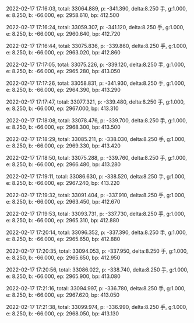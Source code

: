 2022-02-17 17:16:03, total: 33064.889, p: -341.390, delta:8.250 手, g:1.000, e: 8.250, b: -66.000, ep: 2958.610, bp: 412.500

2022-02-17 17:16:24, total: 33059.307, p: -341.120, delta:8.250 手, g:1.000, e: 8.250, b: -66.000, ep: 2960.640, bp: 412.720

2022-02-17 17:16:44, total: 33075.836, p: -339.860, delta:8.250 手, g:1.000, e: 8.250, b: -66.000, ep: 2963.020, bp: 412.860

2022-02-17 17:17:05, total: 33075.226, p: -339.120, delta:8.250 手, g:1.000, e: 8.250, b: -66.000, ep: 2965.280, bp: 413.050

2022-02-17 17:17:26, total: 33058.831, p: -341.930, delta:8.250 手, g:1.000, e: 8.250, b: -66.000, ep: 2964.390, bp: 413.290

2022-02-17 17:17:47, total: 33077.321, p: -339.480, delta:8.250 手, g:1.000, e: 8.250, b: -66.000, ep: 2967.000, bp: 413.310

2022-02-17 17:18:08, total: 33078.476, p: -339.700, delta:8.250 手, g:1.000, e: 8.250, b: -66.000, ep: 2968.300, bp: 413.500

2022-02-17 17:18:29, total: 33085.211, p: -338.030, delta:8.250 手, g:1.000, e: 8.250, b: -66.000, ep: 2969.330, bp: 413.420

2022-02-17 17:18:50, total: 33075.288, p: -339.760, delta:8.250 手, g:1.000, e: 8.250, b: -66.000, ep: 2966.480, bp: 413.280

2022-02-17 17:19:11, total: 33086.630, p: -338.520, delta:8.250 手, g:1.000, e: 8.250, b: -66.000, ep: 2967.240, bp: 413.220

2022-02-17 17:19:32, total: 33091.404, p: -337.910, delta:8.250 手, g:1.000, e: 8.250, b: -66.000, ep: 2963.450, bp: 412.670

2022-02-17 17:19:53, total: 33093.731, p: -337.730, delta:8.250 手, g:1.000, e: 8.250, b: -66.000, ep: 2965.310, bp: 412.880

2022-02-17 17:20:14, total: 33096.352, p: -337.390, delta:8.250 手, g:1.000, e: 8.250, b: -66.000, ep: 2965.650, bp: 412.880

2022-02-17 17:20:35, total: 33094.053, p: -337.950, delta:8.250 手, g:1.000, e: 8.250, b: -66.000, ep: 2965.650, bp: 412.950

2022-02-17 17:20:56, total: 33086.022, p: -338.740, delta:8.250 手, g:1.000, e: 8.250, b: -66.000, ep: 2965.900, bp: 413.080

2022-02-17 17:21:16, total: 33094.997, p: -336.780, delta:8.250 手, g:1.000, e: 8.250, b: -66.000, ep: 2967.620, bp: 413.050

2022-02-17 17:21:38, total: 33099.974, p: -336.990, delta:8.250 手, g:1.000, e: 8.250, b: -66.000, ep: 2968.050, bp: 413.130